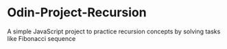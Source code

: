 # Odin-Project-Recursion
A simple JavaScript project to practice recursion concepts by solving tasks like Fibonacci sequence
